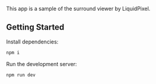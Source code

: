 This app is a sample of the surround viewer by LiquidPixel.

## Getting Started

Install dependencies:

```bash
npm i
```

Run the development server:

```bash
npm run dev
```
